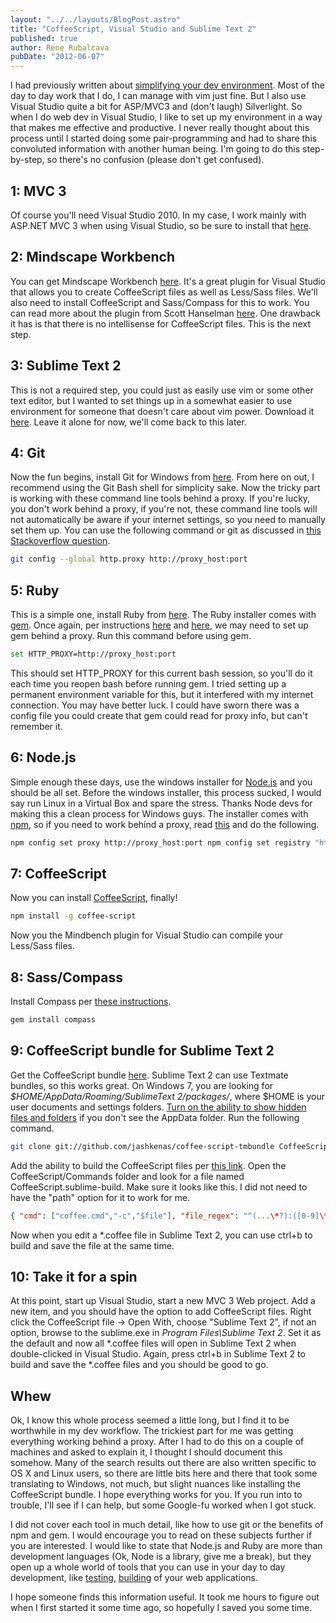 ```yaml
---
layout: "../../layouts/BlogPost.astro"
title: "CoffeeScript, Visual Studio and Sublime Text 2"
published: true
author: Rene Rubalcava
pubDate: "2012-06-07"
---
```


I had previously written about [simplifying your dev environment](https://odoe.net/blog/?p=200). Most of the day to day work that I do, I can manage with vim just fine. But I also use Visual Studio quite a bit for ASP/MVC3 and (don't laugh) Silverlight. So when I do web dev in Visual Studio, I like to set up my environment in a way that makes me effective and productive. I never really thought about this process until I started doing some pair-programming and had to share this convoluted information with another human being. I'm going to do this step-by-step, so there's no confusion (please don't get confused).

## 1: MVC 3

Of course you'll need Visual Studio 2010. In my case, I work mainly with ASP.NET MVC 3 when using Visual Studio, so be sure to install that [here](http://www.asp.net/mvc/mvc3).

## 2: Mindscape Workbench

You can get Mindscape Workbench [here](http://www.mindscapehq.com/products/web-workbench). It's a great plugin for Visual Studio that allows you to create CoffeeScript files as well as Less/Sass files. We'll also need to install CoffeeScript and Sass/Compass for this to work. You can read more about the plugin from Scott Hanselman [here](http://www.hanselman.com/blog/CoffeeScriptSassAndLESSSupportForVisualStudioAndASPNETWithTheMindscapeWebWorkbench.aspx). One drawback it has is that there is no intellisense for CoffeeScript files. This is the next step.

## 3: Sublime Text 2

This is not a required step, you could just as easily use vim or some other text editor, but I wanted to set things up in a somewhat easier to use environment for someone that doesn't care about vim power. Download it [here](http://www.sublimetext.com/2). Leave it alone for now, we'll come back to this later.

## 4: Git

Now the fun begins, install Git for Windows from [here](http://git-scm.com/downloads). From here on out, I recommend using the Git Bash shell for simplicity sake. Now the tricky part is working with these command line tools behind a proxy. If you're lucky, you don't work behind a proxy, if you're not, these command line tools will not automatically be aware if your internet settings, so you need to manually set them up. You can use the following command or git as discussed in [this Stackoverflow question](http://stackoverflow.com/questions/128035/how-do-i-pull-from-a-git-repository-through-an-http-proxy).

```bash
git config --global http.proxy http://proxy_host:port
```

## 5: Ruby

This is a simple one, install Ruby from [here](http://rubyinstaller.org/). The Ruby installer comes with [gem](http://rubygems.org/). Once again, per instructions [here](http://stackoverflow.com/questions/4418/how-do-i-update-ruby-gems-from-behind-a-proxy-isa-ntlm) and [here](http://www.nigelthorne.com/2007/02/how-to-update-gems-from-behind-proxy.html), we may need to set up gem behind a proxy. Run this command before using gem.

```bash
set HTTP_PROXY=http://proxy_host:port
```

This should set HTTP_PROXY for this current bash session, so you'll do it each time you reopen bash before running gem. I tried setting up a permanent environment variable for this, but it interfered with my internet connection. You may have better luck. I could have sworn there was a config file you could create that gem could read for proxy info, but can't remember it.

## 6: Node.js

Simple enough these days, use the windows installer for [Node.js](http://nodejs.org/) and you should be all set. Before the windows installer, this process sucked, I would say run Linux in a Virtual Box and spare the stress. Thanks Node devs for making this a clean process for Windows guys. The installer comes with [npm](http://npmjs.org/), so if you need to work behind a proxy, read [this](https://github.com/isaacs/npm/issues/2119) and do the following.

```bash
npm config set proxy http://proxy_host:port npm config set registry "http://registry.npmjs.org/"
```

## 7: CoffeeScript

Now you can install [CoffeeScript](http://coffeescript.org/), finally!

```bash
npm install -g coffee-script
```

Now you the Mindbench plugin for Visual Studio can compile your Less/Sass files.

## 8: Sass/Compass

Install Compass per [these instructions](http://thesassway.com/beginner/getting-started-with-sass-and-compass).

```bash
gem install compass
```

## 9: CoffeeScript bundle for Sublime Text 2

Get the CoffeeScript bundle [here](https://github.com/jashkenas/coffee-script-tmbundle). Sublime Text 2 can use Textmate bundles, so this works great. On Windows 7, you are looking for _$HOME/AppData/Roaming/SublimeText 2/packages/_, where $HOME is your user documents and settings folders. [Turn on the ability to show hidden files and folders](http://windows.microsoft.com/en-us/windows-vista/Show-hidden-files) if you don't see the AppData folder. Run the following command.

```bash
git clone git://github.com/jashkenas/coffee-script-tmbundle CoffeeScript
```

Add the ability to build the CoffeeScript files per [this link](http://www.feanorian.net/site/sublime_text_and_coffeescript). Open the CoffeeScript/Commands folder and look for a file named CoffeeScript.sublime-build. Make sure it looks like this. I did not need to have the "path" option for it to work for me.

```json
{ "cmd": ["coffee.cmd","-c","$file"], "file_regex": "^(...\*?):([0-9]\*):?([0-9]\*)", "selector": "source.coffee" }
```

Now when you edit a \*.coffee file in Sublime Text 2, you can use ctrl+b to build and save the file at the same time.

## 10: Take it for a spin

At this point, start up Visual Studio, start a new MVC 3 Web project. Add a new item, and you should have the option to add CoffeeScript files. Right click the CoffeeScript file -> Open With, choose "Sublime Text 2", if not an option, browse to the sublime.exe in _Program Files\\Sublime Text 2_. Set it as the default and now all \*.coffee files will open in Sublime Text 2 when double-clicked in Visual Studio. Again, press ctrl+b in Sublime Text 2 to build and save the \*.coffee files and you should be good to go.

## Whew

Ok, I know this whole process seemed a little long, but I find it to be worthwhile in my dev workflow. The trickiest part for me was getting everything working behind a proxy. After I had to do this on a couple of machines and asked to explain it, I thought I should document this somehow. Many of the search results out there are also written specific to OS X and Linux users, so there are little bits here and there that took some translating to Windows, not much, but slight nuances like installing the CoffeeScript bundle. I hope everything works for you. If you run into to trouble, I'll see if I can help, but some Google-fu worked when I got stuck.

I did not cover each tool in much detail, like how to use git or the benefits of npm and gem. I would encourage you to read on these subjects further if you are interested. I would like to state that Node.js and Ruby are more than development languages (Ok, Node is a library, give me a break), but they open up a whole world of tools that you can use in your day to day development, like [testing](https://github.com/pivotal/jasmine-gem), [building](http://requirejs.org/docs/node.html) of your web applications.

I hope someone finds this information useful. It took me hours to figure out when I first started it some time ago, so hopefully I saved you some time.
